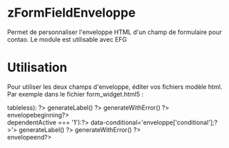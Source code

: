 # zFormFieldEnveloppe
Permet de personnaliser l'enveloppe HTML d'un champ de formulaire pour contao.
Le module est utilisable avec EFG


# Utilisation
Pour utiliser les deux champs d'enveloppe, éditer vos fichiers modèle html.
Par exemple dans le fichier form_widget.html5 :

<?php if (!$this->tableless): ?>
  <tr class="<?= $this->rowClass ?>">
    <td class="col_0 col_first"><?= $this->generateLabel() ?></td>
    <td class="col_1 col_last"><?= $this->generateWithError() ?></td>
  </tr>
<?php else:?>

<?= $this->envelopebeginning?>
<div  class="input<?php if($this->dependentActive === '1'):?> <?= $this->enveloppe['class']?><?php endif;?> <?= $this->enveloppeClass?>" data-idInput="ctrl_<?= $this->id ?>" id="input_<?= $this->id ?>" <?php if($this->dependentActive === '1'):?> data-conditional='<?= $this->enveloppe['conditional'];?>'<?php endif;?>>
  <?= $this->generateLabel() ?>
  <?= $this->generateWithError() ?>
</div>
<?= $this->envelopeend?>
<?php endif; ?>
